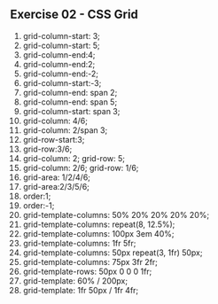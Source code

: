 ## Exercise 02 - CSS Grid

1. grid-column-start: 3;
2. grid-column-start: 5;
3. grid-column-end:4;
4. grid-column-end:2;
5. grid-column-end:-2;
6. grid-column-start:-3;
7. grid-column-end: span 2;
8. grid-column-end: span 5;
9. grid-column-start: span 3;
10. grid-column: 4/6;
11. grid-column: 2/span 3;
12. grid-row-start:3;
13. grid-row:3/6;
14. grid-column: 2;
    grid-row: 5;
15. grid-column: 2/6;
    grid-row: 1/6;
16. grid-area: 1/2/4/6;
17. grid-area:2/3/5/6;
18. order:1;
19. order:-1;
20. grid-template-columns: 50% 20% 20% 20% 20%;
21. grid-template-columns: repeat(8, 12.5%);
22. grid-template-columns: 100px 3em 40%;
23. grid-template-columns: 1fr 5fr;
24. grid-template-columns: 50px repeat(3, 1fr) 50px;
25. grid-template-columns: 75px 3fr 2fr;
26. grid-template-rows: 50px 0 0 0 1fr;
27. grid-template: 60% / 200px;
28. grid-template: 1fr 50px / 1fr 4fr;
